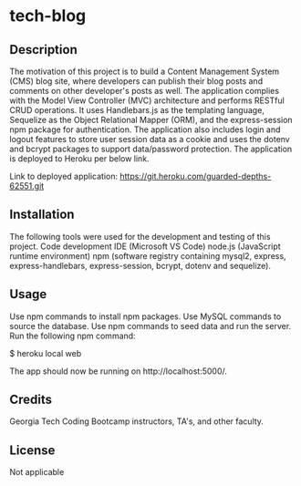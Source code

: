 # tech-blog

## Description

The motivation of this project is to build a Content Management System (CMS) blog site, where developers can publish their blog posts and comments on other developer's posts as well. The application complies with the Model View Controller (MVC) architecture and performs RESTful CRUD operations. It uses Handlebars.js as the templating language, Sequelize as the Object Relational Mapper (ORM), and the express-session npm package for authentication. The application also includes login and logout features to store user session data as a cookie and uses the dotenv and bcrypt packages to support data/password protection. The application is deployed to Heroku per below link.

Link to deployed application: https://git.heroku.com/guarded-depths-62551.git

## Installation

The following tools were used for the development and testing of this project. Code development IDE (Microsoft VS Code) node.js (JavaScript runtime environment) npm (software registry containing mysql2, express, express-handlebars, express-session, bcrypt, dotenv and sequelize).

## Usage

Use npm commands to install npm packages. Use MySQL commands to source the database. Use npm commands to seed data and run the server. Run the following npm command: 

$ heroku local web

The app should now be running on http://localhost:5000/.

## Credits

Georgia Tech Coding Bootcamp instructors, TA's, and other faculty.

## License

Not applicable